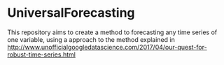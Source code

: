 # UniversalForecasting
This repository aims to create a method to forecasting any time series of one variable, using a approach to the method explained in http://www.unofficialgoogledatascience.com/2017/04/our-quest-for-robust-time-series.html

